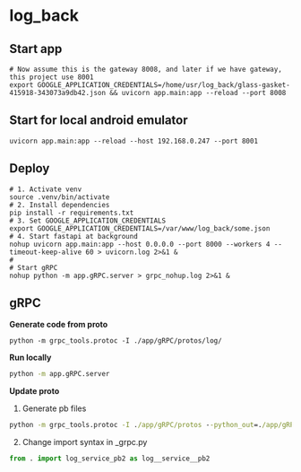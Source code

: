 # log_back

## Start app
``` shell
# Now assume this is the gateway 8008, and later if we have gateway, this project use 8001
export GOOGLE_APPLICATION_CREDENTIALS=/home/usr/log_back/glass-gasket-415918-343073a9db42.json && uvicorn app.main:app --reload --port 8008
```

## Start for local android emulator
```
uvicorn app.main:app --reload --host 192.168.0.247 --port 8001
```

## Deploy
```shell
# 1. Activate venv
source .venv/bin/activate
# 2. Install dependencies
pip install -r requirements.txt
# 3. Set GOOGLE_APPLICATION_CREDENTIALS
export GOOGLE_APPLICATION_CREDENTIALS=/var/www/log_back/some.json
# 4. Start fastapi at background
nohup uvicorn app.main:app --host 0.0.0.0 --port 8000 --workers 4 --timeout-keep-alive 60 > uvicorn.log 2>&1 &
#
# Start gRPC
nohup python -m app.gRPC.server > grpc_nohup.log 2>&1 &
```


## gRPC
**Generate code from proto**
```
python -m grpc_tools.protoc -I ./app/gRPC/protos/log/
```

**Run locally**
```cmd
python -m app.gRPC.server
```
**Update proto**
1. Generate pb files
```cmd 
python -m grpc_tools.protoc -I ./app/gRPC/protos --python_out=./app/gRPC/generated --grpc_python_out=./app/gRPC/generated ./app/gRPC/protos/log/common_async_log_result.proto
```
2. Change import syntax in _grpc.py
```python
from . import log_service_pb2 as log__service__pb2
```